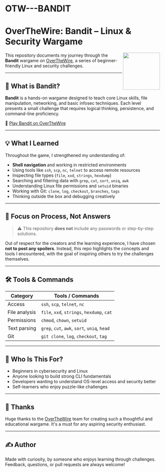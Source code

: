 # OTW---BANDIT

# OverTheWire: Bandit – Linux & Security Wargame

<img src="https://overthewire.org/images/bandit.png" width="120" align="right" />

This repository documents my journey through the **Bandit** wargame on [OverTheWire](https://overthewire.org/wargames/bandit/), a series of beginner-friendly Linux and security challenges.

---

## 🎯 What is Bandit?

**Bandit** is a hands-on wargame designed to teach core Linux skills, file manipulation, networking, and basic infosec techniques. Each level presents a small challenge that requires logical thinking, persistence, and command-line proficiency.

🔗 [Play Bandit on OverTheWire](https://overthewire.org/wargames/bandit/)

---

## 💡 What I Learned

Throughout the game, I strengthened my understanding of:

- **Shell navigation** and working in restricted environments
- Using tools like `ssh`, `scp`, `nc`, `telnet` to access remote resources
- Inspecting file types (`file`, `xxd`, `strings`, `hexdump`)
- Searching and filtering data with `grep`, `cut`, `sort`, `uniq`, `awk`
- Understanding Linux file permissions and `setuid` binaries
- Working with Git: `clone`, `log`, `checkout`, `branches`, `tags`
- Thinking outside the box and debugging creatively

---

## 🧠 Focus on Process, Not Answers

> ⚠️ This repository **does not** include any passwords or step-by-step solutions.

Out of respect for the creators and the learning experience, I have chosen **not to post any spoilers**. Instead, this repo highlights the concepts and tools I encountered, with the goal of inspiring others to try the challenges themselves.

---

## 🛠️ Tools & Commands

| Category       | Tools / Commands                             |
|----------------|----------------------------------------------|
| Access         | `ssh`, `scp`, `telnet`, `nc`                 |
| File analysis  | `file`, `xxd`, `strings`, `hexdump`, `cat`   |
| Permissions    | `chmod`, `chown`, `setuid`                   |
| Text parsing   | `grep`, `cut`, `awk`, `sort`, `uniq`, `head` |
| Git            | `git clone`, `log`, `checkout`, `tag`        |

---

## 📌 Who Is This For?

- Beginners in cybersecurity and Linux
- Anyone looking to build strong CLI fundamentals
- Developers wanting to understand OS-level access and security better
- Self-learners who enjoy puzzle-like challenges

---

## 🙏 Thanks

Huge thanks to the [OverTheWire](https://overthewire.org) team for creating such a thoughtful and educational wargame. It's a must for any aspiring security enthusiast.

---

## ✍️ Author

Made with curiosity, by someone who enjoys learning through challenges.  
Feedback, questions, or pull requests are always welcome!
